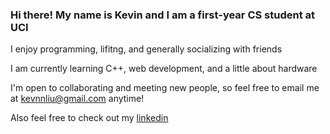### Hi there! My name is Kevin and I am a first-year CS student at UCI 

I enjoy programming, lifitng, and generally socializing with friends 

I am currently learning C++, web development, and a little about hardware

I'm open to collaborating and meeting new people, so feel free to email me at kevnnliu@gmail.com anytime!

Also feel free to check out my [linkedin](https://www.linkedin.com/in/kevin-liu-b0b45b233)

<!--
**kevnlliu/kevnlliu** is a ✨ _special_ ✨ repository because its `README.md` (this file) appears on your GitHub profile.

Here are some ideas to get you started:

- 🔭 I’m currently working on ...
- 🌱 I’m currently learning ...
- 👯 I’m looking to collaborate on ...
- 🤔 I’m looking for help with ...
- 💬 Ask me about ...
- 📫 How to reach me: ...
- 😄 Pronouns: ...
- ⚡ Fun fact: ...
-->
